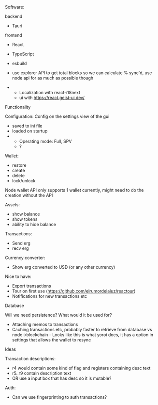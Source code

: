 Software:

backend
- Tauri

frontend
- React
- TypeScript
- esbuild
- use explorer API to get total blocks so we can calculate % sync'd, use node api for as much as possible though

- - Localization with react-i18next
  - ui with https://react.geist-ui.dev/


Functionality

Configuration:
Config on the settings view of the gui
- saved to ini file
- loaded on startup
- - Operating mode: Full, SPV
  - ?

Wallet:
- restore
- create
- delete
- lock/unlock

Node wallet API only supports 1 wallet currently, might need to do the creation without the API

Assets:
- show balance
- show tokens
- ability to hide balance

Transactions:
- Send erg
- recv erg

Currency converter:
- Show erg converted to USD (or any other currency)

Nice to have:
- Export transactions
- Tour on first use (https://github.com/elrumordelaluz/reactour)
- Notifications for new transactions etc

Database

Will we need persistence? What would it be used for?
- Attaching memos to transactions
- Caching transactions etc, probably faster to retrieve from database vs node->blockchain - Looks like this is what yoroi does, it has a option in settings that allows the wallet to resync


Ideas

Transaction descriptions:
- r4 would contain some kind of flag and registers containing desc text
- r5..r9 contain description text
- OR use a input box that has desc so it is mutable?

Auth:
- Can we use fingerprinting to auth transactions?
